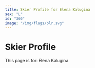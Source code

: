 ```yaml
---
title: Skier Profile for Elena Kalugina
sex: "L"
id: "360"
image: "/img/flags/blr.svg" 
---
```


# Skier Profile

This page is for: Elena Kalugina.
    